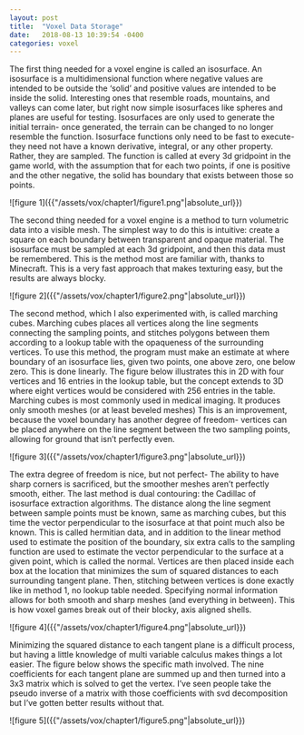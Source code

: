 ```yaml
---
layout: post
title:  "Voxel Data Storage"
date:   2018-08-13 10:39:54 -0400
categories: voxel
---
```

<p>
The first thing needed for a voxel engine is called an isosurface. An isosurface is a multidimensional function where negative values are intended to be outside the ‘solid’ and positive values are intended to be inside the solid. Interesting ones that resemble roads, mountains, and valleys can come later, but right now simple isosurfaces like spheres and planes are useful for testing. Isosurfaces are only used to generate the initial terrain- once generated, the terrain can be changed to no longer resemble the function. Isosurface functions only need to be fast to execute- they need not have a known derivative, integral, or any other property. Rather, they are sampled. The function is called at every 3d gridpoint in the game world, with the assumption that for each two points, if one is positive and the other negative, the solid has boundary that exists between those so points.
</p>
![figure 1]({{"/assets/vox/chapter1/figure1.png"|absolute_url}})
<p>
The second thing needed for a voxel engine is a method to turn volumetric data into a visible mesh. The simplest way to do this is intuitive: create a square on each boundary between transparent and opaque material. The isosurface must be sampled at each 3d gridpoint, and then this data must be remembered. This is the method most are familiar with, thanks to Minecraft. This is a very fast approach that makes texturing easy, but the results are always blocky.
</p>
![figure 2]({{"/assets/vox/chapter1/figure2.png"|absolute_url}})
<p>
The second method, which I also experimented with, is called marching cubes. Marching cubes places all vertices along the line segments connecting the sampling points, and stitches polygons between them according to a lookup table with the opaqueness of the surrounding vertices. To use this method, the program must make an estimate at where boundary of an isosurface lies, given two points, one above zero, one below zero. This is done linearly. The figure below illustrates this in 2D with four vertices and 16 entries in the lookup table, but the concept extends to 3D where eight vertices would be considered with 256 entries in the table. Marching cubes is most commonly used in medical imaging. It produces only smooth meshes (or at least beveled meshes) This is an improvement, because the voxel boundary has another degree of freedom- vertices can be placed anywhere on the line segment between the two sampling points, allowing for ground that isn’t perfectly even.
</p>
![figure 3]({{"/assets/vox/chapter1/figure3.png"|absolute_url}})
<p>
The extra degree of freedom is nice, but not perfect- The ability to have sharp corners is sacrificed, but the smoother meshes aren’t perfectly smooth, either. The last method is dual contouring: the Cadillac of isosurface extraction algorithms. The distance along the line segment between sample points must be known, same as marching cubes, but this time the vector perpendicular to the isosurface at that point much also be known. This is called hermitian data, and in addition to the linear method used to estimate the position of the boundary, six extra calls to the sampling function are used to estimate the vector perpendicular to the surface at a given point, which is called the normal. Vertices are then placed inside each box at the location that minimizes the sum of squared distances to each surrounding tangent plane. Then, stitching between vertices is done exactly like in method 1, no lookup table needed. Specifying normal information allows for both smooth and sharp meshes (and everything in between). This is how voxel games break out of their blocky, axis aligned shells.
</p>
![figure 4]({{"/assets/vox/chapter1/figure4.png"|absolute_url}})
<p>
Minimizing the squared distance to each tangent plane is a difficult process, but having a little knowledge of multi variable calculus makes things a lot easier. The figure below shows the specific math involved. The nine coefficients for each tangent plane are summed up and then turned into a 3x3 matrix which is solved to get the vertex. I’ve seen people take the pseudo inverse of a matrix with those coefficients with svd decomposition but I’ve gotten better results without that.
</p>
![figure 5]({{"/assets/vox/chapter1/figure5.png"|absolute_url}})

